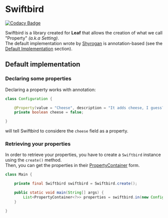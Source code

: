 # Swiftbird

[![Codacy Badge](https://api.codacy.com/project/badge/Grade/c1dab84ef24b49fa9337eaec4cea5aa3)](https://app.codacy.com/gh/LeafClient/Swiftbird?utm_source=github.com&utm_medium=referral&utm_content=LeafClient/Swiftbird&utm_campaign=Badge_Grade_Dashboard)

Swiftbird is a library created for **Leaf** that allows the creation of what we call 
"Property" _(a.k.a Setting)_.  
The default implementation wrote by [Shyrogan](https://github.com/Shyrogan) is annotation-based
(see the [Default Implementation](#defaultImplementation) section).

<a name="defaultImplementation"></a>
## Default implementation

### Declaring some properties

Declaring a property works with annotation:
````java
class Configuration {

    @Property(value = "Cheese", description = "It adds cheese, I guess?")
    private boolean cheese = false;

}
````  
will tell Swiftbird to considere the ``cheese`` field as a property.

### Retrieving your properties

In order to retrieve your properties, you have to create a ``Swiftbird`` instance using the `create()` method.  
Then, you can get the properties in their [PropertyContainer](https://github.com/LeafClient/Swiftbird/blob/master/src/main/java/com/leafclient/swiftbird/PropertyContainer.java) form.

````java
class Main {

    private final Swiftbird swiftbird = Swiftbird.create();

    public static void main(String[] args) {
        List<PropertyContainer<?>> properties = swiftbird.in(new Configuration());
    }

}
````